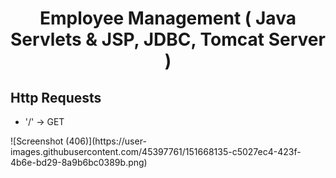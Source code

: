 <h1 align="center">Employee Management ( Java Servlets & JSP, JDBC, Tomcat Server )</h1>
<h2>Http Requests</h2>
<ul>
  <li>'/' -> GET</li>
</ul>
![Screenshot (406)](https://user-images.githubusercontent.com/45397761/151668135-c5027ec4-423f-4b6e-bd29-8a9b6bc0389b.png)



